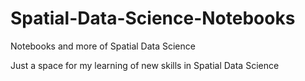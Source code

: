 # Spatial-Data-Science-Notebooks

Notebooks and more of Spatial Data Science

Just a space for my learning of new skills in Spatial Data Science
